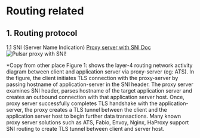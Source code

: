 # Routing related

## 1. Routing protocol
1.1 SNI (Server Name Indication)
[Proxy server with SNI Doc](https://github.com/apache/pulsar/wiki/PIP-60:-Support-Proxy-server-with-SNI-routing)
![Pulsar proxy with SNI!](/Users/zzy/Desktop/pictures/SNI.png)

*Copy from other place
Figure 1: shows the layer-4 routing network activity diagram between client and application server via proxy-server (eg: ATS). In the figure, the client initiates TLS connection with the proxy-server by passing hostname of application-server in the SNI header. The proxy server examines SNI header, parses hostname of the target application server and creates an outbound connection with that application server host. Once, proxy server successfully completes TLS handshake with the application-server, the proxy creates a TLS tunnel between the client and the application server host to begin further data transactions. Many known proxy server solutions such as ATS, Fabio, Envoy, Nginx, HaProxy support SNI routing to create TLS tunnel between client and server host.
